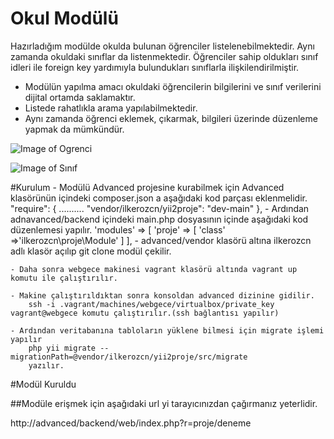 # Okul Modülü
 Hazırladığım modülde okulda bulunan öğrenciler listelenebilmektedir. Aynı zamanda 
 okuldaki sınıflar da listenmektedir. Öğrenciler sahip oldukları sınıf idleri ile foreign key
 yardımıyla bulundukları sınıflarla ilişkilendirilmiştir.
 
 - Modülün yapılma amacı okuldaki öğrencilerin bilgilerini ve sınıf verilerini dijital
 ortamda saklamaktır.
 - Listede rahatlıkla arama yapılabilmektedir.
 - Aynı zamanda öğrenci eklemek, çıkarmak, bilgileri 
  üzerinde düzenleme yapmak da mümkündür.
 
  ![Image of Ogrenci](https://drive.google.com/file/d/1sIz95V9OJ_FQbneNj7GmzfBPa7RHMGjE)
  
![Image of Sınıf](https://drive.google.com/file/d/1PqfFsotfsQs7-UN2QaMQ_jlwzcnhx585)

#Kurulum
    - Modülü Advanced projesine kurabilmek için Advanced klasörünün içindeki composer.json a
    aşağıdaki kod parçası eklenmelidir.
    "require": {
            ..........
            "vendor/ilkerozcn/yii2proje": "dev-main"
        }, 
    - Ardından adnavanced/backend içindeki main.php dosyasının içinde aşağıdaki kod düzenlemesi yapılır.
        'modules' => [
                'proje' => [
                    'class' =>'ilkerozcn\proje\Module'
                ]
            ],
    - advanced/vendor klasörü altına ilkerozcn adlı klasör açılıp git clone modül çekilir.
    
    - Daha sonra webgece makinesi vagrant klasörü altında vagrant up komutu ile çalıştırılır. 
    
    - Makine çalıştırıldıktan sonra konsoldan advanced dizinine gidilir.
        ssh -i .vagrant/machines/webgece/virtualbox/private_key vagrant@webgece komutu çalıştırılır.(ssh bağlantısı yapılır)
        
    - Ardından veritabanına tabloların yüklene bilmesi için migrate işlemi yapılır
        php yii migrate --migrationPath=@vendor/ilkerozcn/yii2proje/src/migrate
        yazılır.    
        
 #Modül Kuruldu
 
 ##Modüle erişmek için aşağıdaki url yi tarayıcınızdan çağırmanız yeterlidir.
 
 http://advanced/backend/web/index.php?r=proje/deneme